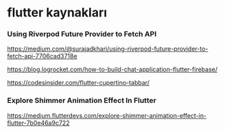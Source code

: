 # flutter kaynakları

### Using Riverpod Future Provider to Fetch API

https://medium.com/@surajadkhari/using-riverpod-future-provider-to-fetch-api-7706cad3718e

https://blog.logrocket.com/how-to-build-chat-application-flutter-firebase/

https://codesinsider.com/flutter-cupertino-tabbar/

### Explore Shimmer Animation Effect In Flutter
https://medium.flutterdevs.com/explore-shimmer-animation-effect-in-flutter-7b0e46a9c722
